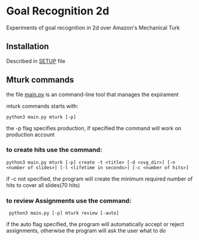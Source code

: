 # Goal Recognition 2d

Experiments of goal recognition in 2d over Amazon's Mechanical Turk

## Installation  

Described in [SETUP](SETUP.md) file

## Mturk commands

the file [main.py](main.py) is an command-line tool that manages the expirament

mturk commands starts with:
```[bash]
python3 main.py mturk [-p]
```
the -p flag specifies production, if specified the command will work on production account

### to create hits use the command:
 ```[bash]
 python3 main.py mturk [-p] create -t <title> [-d <svg_dir>] [-n <number of slides>] [-l <lifetime in seconds>] [-c <number of hits>]
 ```
if -c not specified, the program will create the minimum required number of hits to cover all slides(70 hits)


### to review Assignments use the command:
```[bash]
 python3 main.py [-p] mturk review [-auto]
```
if the auto flag specified, the program will automatically accept or reject assignments, otherwise the program will ask the user what to do 

